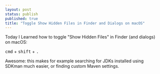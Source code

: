 ```yaml
---
layout: post
status: publish
published: true
title: "Toggle Show Hidden Files in Finder and Dialogs on macOS"
---
```

Today I Learned how to toggle "Show Hidden Files" in Finder (and dialogs) on macOS:

<kbd>cmd</kbd> + <kbd>shift</kbd> + <kbd>.</kbd>

Awesome: this makes for example searching for JDKs installed using SDKman much easier, or finding custom Maven settings.
